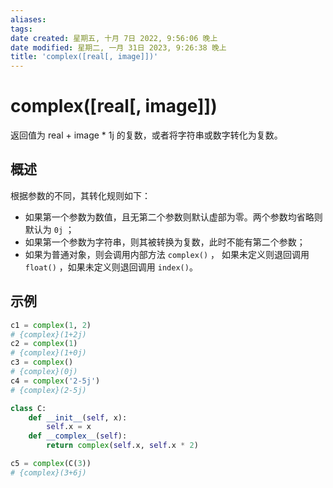 ```yaml
---
aliases: 
tags: 
date created: 星期五, 十月 7日 2022, 9:56:06 晚上
date modified: 星期二, 一月 31日 2023, 9:26:38 晚上
title: 'complex([real[, image]])'
---
```


# complex([real[, image]])

返回值为 real + image * 1j 的复数，或者将字符串或数字转化为复数。

## 概述

根据参数的不同，其转化规则如下：

- 如果第一个参数为数值，且无第二个参数则默认虚部为零。两个参数均省略则默认为 `0j` ；
- 如果第一个参数为字符串，则其被转换为复数，此时不能有第二个参数；
- 如果为普通对象，则会调用内部方法 `complex()` ， 如果未定义则退回调用 `float()` ，如果未定义则退回调用 `index()`。

## 示例

```python
c1 = complex(1, 2)
# {complex}(1+2j)
c2 = complex(1)
# {complex}(1+0j)
c3 = complex()
# {complex}(0j)
c4 = complex('2-5j')
# {complex}(2-5j)

class C:
	def __init__(self, x):
		self.x = x
	def __complex__(self):
		return complex(self.x, self.x * 2)

c5 = complex(C(3))
# {complex}(3+6j)
```
